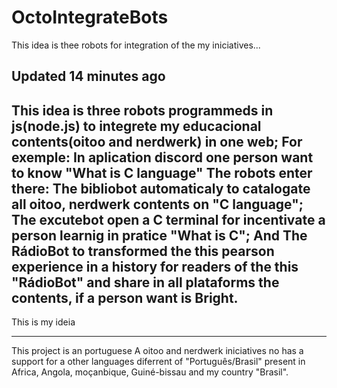 # OctoIntegrateBots
  This idea is thee robots for integration of the my iniciatives...

Updated 14 minutes ago
--------
  This idea is three robots programmeds in js(node.js) to integrete my educacional contents(oitoo and nerdwerk) in one web; For exemple: In aplication discord one person want to know "What is C language" The robots enter there: The bibliobot automaticaly to catalogate all oitoo, nerdwerk contents on "C language"; The excutebot open a C terminal for incentivate a person learnig in pratice "What is C"; And The RádioBot to transformed the this pearson experience in a history for readers of the this "RádioBot" and share in all plataforms the contents, if a person want is Bright.
--------

This is my ideia

--------
This project is an portuguese
  A oitoo and nerdwerk iniciatives no has a support for a other languages diferrent of "Português/Brasil" present in Africa, Angola, moçanbique, Guiné-bissau and my country "Brasil".

